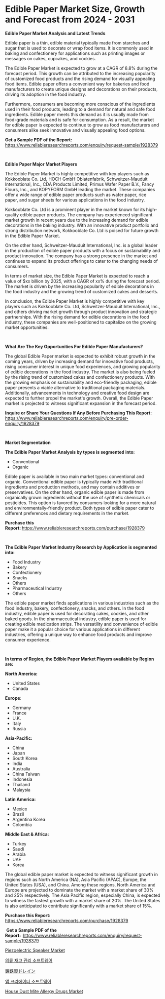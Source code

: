 <p><h1>Edible Paper Market Size, Growth and Forecast from 2024 - 2031</h1></p><p><strong>Edible Paper Market Analysis and Latest Trends</strong></p>
<p><p>Edible paper is a thin, edible material typically made from starches and sugar that is used to decorate or wrap food items. It is commonly used in baking and confectionery for applications such as printing images or messages on cakes, cupcakes, and cookies.</p><p>The Edible Paper Market is expected to grow at a CAGR of 8.8% during the forecast period. This growth can be attributed to the increasing popularity of customized food products and the rising demand for visually appealing food items. Edible paper offers a convenient way for bakeries and food manufacturers to create unique designs and decorations on their products, driving its adoption in the food industry.</p><p>Furthermore, consumers are becoming more conscious of the ingredients used in their food products, leading to a demand for natural and safe food ingredients. Edible paper meets this demand as it is usually made from food-grade materials and is safe for consumption. As a result, the market for edible paper is expected to continue to grow as food manufacturers and consumers alike seek innovative and visually appealing food options.</p></p>
<p><strong>Get a Sample PDF of the Report:&nbsp;</strong> <a href="https://www.reliableresearchreports.com/enquiry/request-sample/1928379">https://www.reliableresearchreports.com/enquiry/request-sample/1928379</a></p>
<p>&nbsp;</p>
<p><strong>Edible Paper Major Market Players</strong></p>
<p><p>The Edible Paper Market is highly competitive with key players such as Kokkooblate Co. Ltd, HOCH GmbH Oblatenfabrik, Schweitzer-Mauduit International, Inc., CDA Products Limited, Primus Wafer Paper B.V., Fancy Flours, Inc., and KOPYFORM GmbH leading the market. These companies offer a wide range of edible paper products such as wafer paper, rice paper, and sugar sheets for various applications in the food industry.</p><p>Kokkooblate Co. Ltd is a prominent player in the market known for its high-quality edible paper products. The company has experienced significant market growth in recent years due to the increasing demand for edible decorations in the baking industry. With an innovative product portfolio and strong distribution network, Kokkooblate Co. Ltd is poised for future growth in the Edible Paper Market.</p><p>On the other hand, Schweitzer-Mauduit International, Inc. is a global leader in the production of edible paper products with a focus on sustainability and product innovation. The company has a strong presence in the market and continues to expand its product offerings to cater to the changing needs of consumers.</p><p>In terms of market size, the Edible Paper Market is expected to reach a value of $xx billion by 2025, with a CAGR of xx% during the forecast period. The market is driven by the increasing popularity of edible decorations in the food industry and the growing trend of customized cakes and desserts.</p><p>In conclusion, the Edible Paper Market is highly competitive with key players such as Kokkooblate Co. Ltd, Schweitzer-Mauduit International, Inc., and others driving market growth through product innovation and strategic partnerships. With the rising demand for edible decorations in the food industry, these companies are well-positioned to capitalize on the growing market opportunities.</p></p>
<p>&nbsp;</p>
<p><strong>What Are The Key Opportunities For Edible Paper Manufacturers?</strong></p>
<p><p>The global Edible Paper market is expected to exhibit robust growth in the coming years, driven by increasing demand for innovative food products, rising consumer interest in unique food experiences, and growing popularity of edible decorations in the food industry. The market is also being fueled by the rising trend of customized cakes and confectionery products. With the growing emphasis on sustainability and eco-friendly packaging, edible paper presents a viable alternative to traditional packaging materials. Additionally, advancements in technology and creative food design are expected to further propel the market's growth. Overall, the Edible Paper market is projected to witness significant expansion in the forecast period.</p></p>
<p><strong>Inquire or Share Your Questions If Any Before Purchasing This Report:</strong> <a href="https://www.reliableresearchreports.com/enquiry/pre-order-enquiry/1928379">https://www.reliableresearchreports.com/enquiry/pre-order-enquiry/1928379</a></p>
<p>&nbsp;</p>
<p><strong>Market Segmentation</strong></p>
<p><strong>The Edible Paper Market Analysis by types is segmented into:</strong></p>
<p><ul><li>Conventional</li><li>Organic</li></ul></p>
<p><p>Edible paper is available in two main market types: conventional and organic. Conventional edible paper is typically made with traditional ingredients and production methods, and may contain additives or preservatives. On the other hand, organic edible paper is made from organically grown ingredients without the use of synthetic chemicals or pesticides. This option is favored by consumers looking for a more natural and environmentally-friendly product. Both types of edible paper cater to different preferences and dietary requirements in the market.</p></p>
<p><strong>Purchase this Report:&nbsp;</strong><a href="https://www.reliableresearchreports.com/purchase/1928379">https://www.reliableresearchreports.com/purchase/1928379</a></p>
<p>&nbsp;</p>
<p><strong>The Edible Paper Market Industry Research by Application is segmented into:</strong></p>
<p><ul><li>Food Industry</li><li>Bakery</li><li>Confectionery</li><li>Snacks</li><li>Others</li><li>Pharmaceutical Industry</li><li>Others</li></ul></p>
<p><p>The edible paper market finds applications in various industries such as the food industry, bakery, confectionery, snacks, and others. In the food industry, edible paper is used for decorating cakes, cookies, and other baked goods. In the pharmaceutical industry, edible paper is used for creating edible medication strips. The versatility and convenience of edible paper make it a popular choice for various applications in different industries, offering a unique way to enhance food products and improve consumer experience.</p></p>
<p>&nbsp;</p>
<p><strong>In terms of Region, the Edible Paper Market Players available by Region are:</strong></p>
<p>
    <p> <strong> North America: </strong>
        <ul>
            <li>United States</li>
            <li>Canada</li>
        </ul>
        </p> 
    <p> <strong> Europe: </strong>
        <ul>
            <li>Germany</li>
            <li>France</li>
            <li>U.K.</li>
            <li>Italy</li>
            <li>Russia</li>
        </ul>
        </p> 
    <p> <strong> Asia-Pacific: </strong>
        <ul>
            <li>China</li>
            <li>Japan</li>
            <li>South Korea</li>
            <li>India</li>
            <li>Australia</li>
            <li>China Taiwan</li>
            <li>Indonesia</li>
            <li>Thailand</li>
            <li>Malaysia</li>
        </ul>
        </p> 
    <p> <strong> Latin America: </strong>
        <ul>
            <li>Mexico</li>
            <li>Brazil</li>
            <li>Argentina Korea</li>
            <li>Colombia</li>
        </ul>
        </p> 
    <p> <strong> Middle East & Africa: </strong>
        <ul>
            <li>Turkey</li>
            <li>Saudi</li>
            <li>Arabia</li>
            <li>UAE</li>
            <li>Korea</li>
        </ul>
    </p>
    </p>
<p><p>The global edible paper market is expected to witness significant growth in regions such as North America (NA), Asia Pacific (APAC), Europe, the United States (USA), and China. Among these regions, North America and Europe are projected to dominate the market with a market share of 30% and 25% respectively. The Asia Pacific region, especially China, is expected to witness the fastest growth with a market share of 20%. The United States is also anticipated to contribute significantly with a market share of 15%.</p></p>
<p><strong>Purchase this Report: </strong><a href="https://www.reliableresearchreports.com/purchase/1928379">https://www.reliableresearchreports.com/purchase/1928379</a></p>
<p>&nbsp;<strong>Get a Sample PDF of the Report:&nbsp;&nbsp;</strong><a href="https://www.reliableresearchreports.com/enquiry/request-sample/1928379">https://www.reliableresearchreports.com/enquiry/request-sample/1928379</a></p>
<p><strong></strong></p>
<p><p><a href="https://view.publitas.com/reportprime-1/piezoelectric-speaker-market-challenges-opportunities-and-growth-drivers-and-major-market-players-forecasted-for-period-from-2024-2031/">Piezoelectric Speaker Market</a></p><p><a href="https://medium.com/@mounir19808/%EC%9D%98%EB%A5%98-%EC%9E%AC%EA%B3%A0-%EA%B4%80%EB%A6%AC-%EC%86%8C%ED%94%84%ED%8A%B8%EC%9B%A8%EC%96%B4-%EC%8B%9C%EC%9E%A5-%EA%B7%9C%EB%AA%A8-%EB%B0%8F-%EC%8B%9C%EC%9E%A5-%EB%8F%99%ED%96%A5-%EC%99%84%EB%B2%BD%ED%95%9C-%EC%82%B0%EC%97%85-%EA%B0%9C%EC%9A%94-2024%EB%85%84%EB%B6%80%ED%84%B0-2031%EB%85%84%EA%B9%8C%EC%A7%80-21bc1de0ba28">의류 재고 관리 소프트웨어</a></p><p><a href="https://medium.com/@johca23/%E9%8B%B3%E9%89%84%E8%A3%BD%E6%8E%92%E6%B0%B4%E6%BA%9D%E5%B8%82%E5%A0%B4%E3%81%AE%E6%B4%9E%E5%AF%9F-%E5%B8%82%E5%A0%B4%E5%8B%95%E5%90%91-%E6%88%90%E9%95%B7-2024%E5%B9%B4%E3%81%8B%E3%82%892031%E5%B9%B4%E3%81%BE%E3%81%A7%E3%81%AE%E4%BA%88%E6%B8%AC-352455d454e9">鋳鉄製ドレイン</a></p><p><a href="https://medium.com/@mounir19808/%EC%95%B1-%EC%A0%9C%EC%9E%91-%EC%86%8C%ED%94%84%ED%8A%B8%EC%9B%A8%EC%96%B4-%EC%8B%9C%EC%9E%A5-%EC%A1%B0%EC%82%AC-%EB%B3%B4%EA%B3%A0%EC%84%9C-2024%EB%85%84%EB%B6%80%ED%84%B0-2031%EB%85%84%EA%B9%8C%EC%A7%80%EC%9D%98-%EC%97%AD%EC%82%AC-%EB%B0%8F-%EC%98%88%EC%B8%A1-1b182c65e0b2">앱 크리에이터 소프트웨어</a></p><p><a href="https://noble-drawer-34c.notion.site/House-Dust-Mite-Allergy-Drugs-Market-Research-Report-Reveals-The-Latest-Trends-And-Opportunities-of--0bd71842957e4f629c2feba648fb3c86">House Dust Mite Allergy Drugs Market</a></p></p>